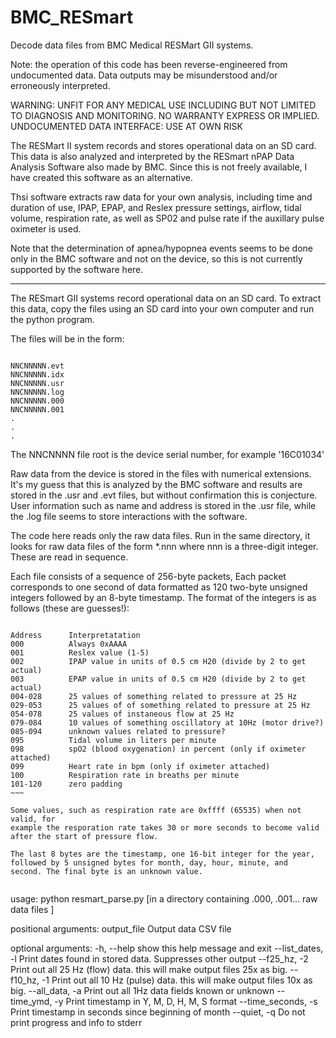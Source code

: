 # BMC_RESmart
Decode data files from BMC Medical RESMart GII systems.

Note: the operation of this code has been reverse-engineered from
undocumented data. Data outputs may be misunderstood and/or
erroneously interpreted.

WARNING: UNFIT FOR ANY MEDICAL USE INCLUDING BUT NOT LIMITED TO
DIAGNOSIS AND MONITORING. NO WARRANTY EXPRESS OR IMPLIED. UNDOCUMENTED
DATA INTERFACE: USE AT OWN RISK

The RESMart II system records and stores operational data on an SD
card. This data is also analyzed and interpreted by the RESmart nPAP
Data Analysis Software also made by BMC. Since this is not freely
available, I have created this software as an alternative.

Thsi software extracts raw data for your own analysis, including time
and duration of use, IPAP, EPAP, and Reslex pressure settings,
airflow, tidal volume, respiration rate, as well as SP02 and pulse
rate if the auxillary pulse oximeter is used.

Note that the determination of apnea/hypopnea events seems to be done
only in the BMC software and not on the device, so this is not
currently supported by the software here.

----

The RESmart GII systems record operational data on an SD card. To extract this data, copy the files using an SD card into your own computer and run the python program.

The files will be in the form:

~~~~

NNCNNNNN.evt
NNCNNNNN.idx
NNCNNNNN.usr
NNCNNNNN.log
NNCNNNNN.000
NNCNNNNN.001
.
.
.
~~~~

The NNCNNNN file root is the device serial number, for example '16C01034'

Raw data from the device is stored in the files with numerical
extensions. It's my guess that this is analyzed by the BMC software
and results are stored in the .usr and .evt files, but without
confirmation this is conjecture.  User information such as name and
address is stored in the .usr file, while the .log file seems to store
interactions with the software.

The code here reads only the raw data files. Run in the same directory, it looks for raw data files of the form *.nnn where nnn is a three-digit integer. These are read in sequence.

Each file consists of a sequence of 256-byte packets, Each packet
corresponds to one second of data formatted as 120 two-byte unsigned
integers followed by an 8-byte timestamp. The format of the integers
is as follows (these are guesses!):

~~~~

Address      Interpretatation
000          Always 0xAAAA
001          Reslex value (1-5)
002          IPAP value in units of 0.5 cm H20 (divide by 2 to get actual)
003          EPAP value in units of 0.5 cm H20 (divide by 2 to get actual)
004-028      25 values of something related to pressure at 25 Hz
029-053      25 values of of something related to pressure at 25 Hz
054-078      25 values of instaneous flow at 25 Hz
079-084      10 values of something oscillatory at 10Hz (motor drive?)
085-094      unknown values related to pressure?
095          Tidal volume in liters per minute
098          spO2 (blood oxygenation) in percent (only if oximeter attached)
099          Heart rate in bpm (only if oximeter attached)
100          Respiration rate in breaths per minute
101-120      zero padding
~~~

Some values, such as respiration rate are 0xffff (65535) when not valid, for
example the resporation rate takes 30 or more seconds to become valid
after the start of pressure flow.

The last 8 bytes are the timestamp, one 16-bit integer for the year,
followed by 5 unsigned bytes for month, day, hour, minute, and
second. The final byte is an unknown value.


~~~~

usage: python resmart_parse.py
[in a directory containing .000, .001... raw data files ]

positional arguments:
  output_file         Output data CSV file

optional arguments:
  -h, --help          show this help message and exit
  --list_dates, -l    Print dates found in stored data. Suppresses other
                      output
  --f25_hz, -2        Print out all 25 Hz (flow) data. this will make output
                      files 25x as big.
  --f10_hz, -1        Print out all 10 Hz (pulse) data. this will make output
                      files 10x as big.
  --all_data, -a      Print out all 1Hz data fields known or unknown
  --time_ymd, -y      Print timestamp in Y, M, D, H, M, S format
  --time_seconds, -s  Print timestamp in seconds since beginning of month
  --quiet, -q         Do not print progress and info to stderr

~~~~
